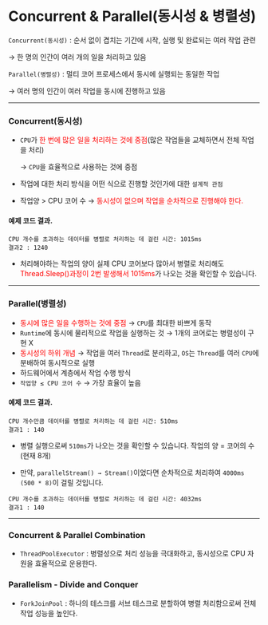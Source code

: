 # Concurrent & Parallel(동시성 & 병렬성)

`Concurrent(동시성)` : 순서 없이 겹치는 기간에 시작, 실행 및 완료되는 여러 작업 관련

→ 한 명의 인간이 여러 개의 일을 처리하고 있음

`Parallel(병렬성)` : 멀티 코어 프로세스에서 동시에 실행되는 동일한 작업

→ 여러 명의 인간이 여러 작업을 동시에 진행하고 있음

---
### Concurrent(동시성)

- `CPU`가 <span style="color:red;">한 번에 많은 일을 처리하는 것에 중점</span>(많은 작업들을 교체하면서 전체 작업을 처리)

   → `CPU`을 효율적으로 사용하는 것에 중점

- 작업에 대한 처리 방식을 어떤 식으로 진행할 것인가에 대한 `설계적 관점`
- 작업양 > CPU 코어 수 → <span style="color:red;">동시성이 없으며 작업을 순차적으로 진행해야 한다.</span>

#### 예제 코드 결과.

```
CPU 개수를 초과하는 데이터를 병렬로 처리하는 데 걸린 시간: 1015ms
결과2 : 1240
```
- 처리해야하는 작업의 양이 실제 CPU 코어보다 많아서 병렬로 처리해도  <span style="color:red;">Thread.Sleep()과정이 2번 발생해서 1015ms</span>가 나오는 것을 확인할 수 있습니다.

---
### Parallel(병렬성)

- <span style="color:red;">동시에 많은 일을 수행하는 것에 중점</span> → `CPU`를 최대한 바쁘게 동작
- `Runtime`에 동시에 물리적으로 작업을 실행하는 것 → 1개의 코어로는 병렬성이 구현 X
- <span style="color:red;">동시성의 하위 개념</span> → 작업을 여러 `Thread`로 분리하고, `OS`는 `Thread`를 여러 `CPU`에 분배하여 동시적으로 실행
- 하드웨어에서 계층에서 작업 수행 방식
- `작업양 ≤ CPU 코어 수` → 가장 효율이 높음
#### 예제 코드 결과.

```
CPU 개수만큼 데이터를 병렬로 처리하는 데 걸린 시간: 510ms
결과1 : 140
```
- 병렬 실행으로써 `510ms`가 나오는 것을 확인할 수 있습니다. 작업의 양 = 코어의 수(현재 8개)

- 만약, `parallelStream() → Stream()`이었다면 순차적으로 처리하여 `4000ms (500 * 8)`이 걸릴 것입니다.
```
CPU 개수를 초과하는 데이터를 병렬로 처리하는 데 걸린 시간: 4032ms
결과1 : 140
```

---

### Concurrent & Parallel Combination
- `ThreadPoolExecutor` : 병렬성으로 처리 성능을 극대화하고, 동시성으로 CPU 자원을 효율적으로 운용한다.



### Parallelism - Divide and Conquer
- `ForkJoinPool` : 하나의 테스크를 서브 테스크로 분할하여 병렬 처리함으로써 전체 작업 성능을 높인다.


